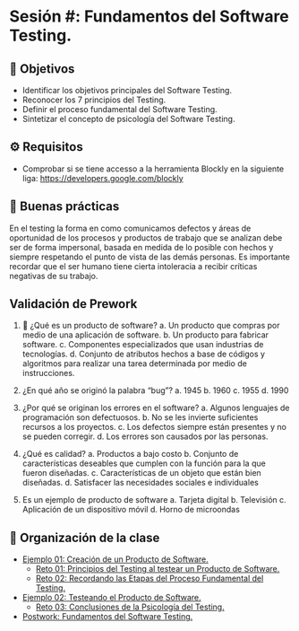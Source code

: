 
# Sesión #: Fundamentos del Software Testing.

## :dart: Objetivos

- Identificar los objetivos principales del Software Testing.
- Reconocer los 7 principios del Testing.  
- Definir el proceso fundamental del Software Testing.
- Sintetizar el concepto de psicología del Software Testing.

## ⚙ Requisitos

+ Comprobar si se tiene accesso a la herramienta Blockly en la siguiente liga: https://developers.google.com/blockly

## 🎩 Buenas prácticas

En el testing la forma en como comunicamos defectos y áreas de oportunidad de los procesos y productos de trabajo que se analizan debe ser de forma impersonal, basada en medida de lo posible con hechos y siempre respetando el punto de vista de las demás personas. Es importante recordar que el ser humano tiene cierta intoleracia a recibir críticas negativas de su trabajo.

## Validación de Prework

1. :dart: ¿Qué es un producto de software?
a. Un producto que compras por medio de una aplicación de software.
b. Un producto para fabricar software.
c. Componentes especializados que usan industrias de tecnologías.
d. Conjunto de atributos hechos a base de códigos y algoritmos para realizar una tarea determinada por medio de instrucciones.

2. ¿En qué año se originó la palabra “bug”?
    a. 1945
    b. 1960
    c. 1955
    d. 1990

3. ¿Por qué se originan los errores en el software?
    a. Algunos lenguajes de programación son defectuosos.
    b. No se les invierte suficientes recursos a los proyectos.
    c. Los defectos siempre están presentes y no se pueden corregir.
    d. Los errores son causados por las personas.

4. ¿Qué es calidad?
    a. Productos a bajo costo
    b. Conjunto de características deseables que cumplen con la función para la que fueron diseñadas. 
    c. Características de un objeto que están bien diseñadas.
    d. Satisfacer las necesidades sociales e individuales

5. Es un ejemplo de producto de software
    a. Tarjeta digital
    b. Televisión 
    c. Aplicación de un dispositivo móvil
    d. Horno de microondas




## 📂 Organización de la clase

- [Ejemplo 01:  Creación de un Producto de Software.](./Ejemplo-01/README.md)
    - [Reto 01: Principios del Testing al testear un Producto de Software.](./Reto-01/README.md)
    - [Reto  02: Recordando las Etapas del Proceso Fundamental del  Testing.](./Reto-02/README.md)
- [Ejemplo 02: Testeando el Producto de Software.](./Ejemplo-02/README.md)
    - [Reto 03: Conclusiones de la Psicología del Testing.](./Reto-03/README.md)
- [Postwork: Fundamentos del Software Testing.](./Postwork/README.md)
